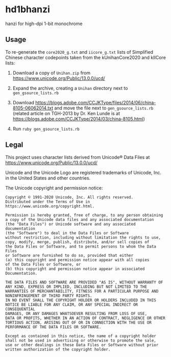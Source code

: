 # hd1bhanzi
hanzi for high-dpi 1-bit monochrome

## Usage

To re-generate the `core2020_g.txt` and `iicore_g.txt` lists of Simplified Chinese
character codepoints taken from the kUnihanCore2020 and kIICore lists:

1. Download a copy of `Unihan.zip` from https://www.unicode.org/Public/13.0.0/ucd/

2. Expand the archive, creating a `Unihan` directory next to `gen_gsource_lists.rb`

3. Download https://blogs.adobe.com/CCJKType/files/2014/06/china-8105-06062014.txt
   and move the file next to `gen_gsource_lists.rb` (related article on TGH-2013 by
   Dr. Ken Lunde is at https://blogs.adobe.com/CCJKType/2014/03/china-8105.html)

3. Run `ruby gen_gsource_lists.rb`


## Legal

This project uses character lists derived from Unicode® Data Files at
https://www.unicode.org/Public/13.0.0/ucd/

Unicode and the Unicode Logo are registered trademarks of Unicode, Inc. in the
United States and other countries.

The Unicode copyright and permission notice:

```
Copyright © 1991-2020 Unicode, Inc. All rights reserved.
Distributed under the Terms of Use in https://www.unicode.org/copyright.html.

Permission is hereby granted, free of charge, to any person obtaining
a copy of the Unicode data files and any associated documentation
(the "Data Files") or Unicode software and any associated documentation
(the "Software") to deal in the Data Files or Software
without restriction, including without limitation the rights to use,
copy, modify, merge, publish, distribute, and/or sell copies of
the Data Files or Software, and to permit persons to whom the Data Files
or Software are furnished to do so, provided that either
(a) this copyright and permission notice appear with all copies
of the Data Files or Software, or
(b) this copyright and permission notice appear in associated
Documentation.

THE DATA FILES AND SOFTWARE ARE PROVIDED "AS IS", WITHOUT WARRANTY OF
ANY KIND, EXPRESS OR IMPLIED, INCLUDING BUT NOT LIMITED TO THE
WARRANTIES OF MERCHANTABILITY, FITNESS FOR A PARTICULAR PURPOSE AND
NONINFRINGEMENT OF THIRD PARTY RIGHTS.
IN NO EVENT SHALL THE COPYRIGHT HOLDER OR HOLDERS INCLUDED IN THIS
NOTICE BE LIABLE FOR ANY CLAIM, OR ANY SPECIAL INDIRECT OR CONSEQUENTIAL
DAMAGES, OR ANY DAMAGES WHATSOEVER RESULTING FROM LOSS OF USE,
DATA OR PROFITS, WHETHER IN AN ACTION OF CONTRACT, NEGLIGENCE OR OTHER
TORTIOUS ACTION, ARISING OUT OF OR IN CONNECTION WITH THE USE OR
PERFORMANCE OF THE DATA FILES OR SOFTWARE.

Except as contained in this notice, the name of a copyright holder
shall not be used in advertising or otherwise to promote the sale,
use or other dealings in these Data Files or Software without prior
written authorization of the copyright holder.
```
